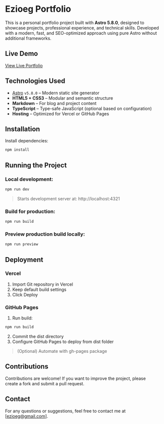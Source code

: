 # Ezioeg Portfolio

This is a personal portfolio project built with **Astro 5.8.0**, designed to showcase projects, professional experience, and technical skills. Developed with a modern, fast, and SEO-optimized approach using pure Astro without additional frameworks.

## Live Demo

[View Live Portfolio](https://your-domain.com)

## Technologies Used

- [Astro](https://astro.build/) `v5.8.0` – Modern static site generator  
- **HTML5 + CSS3** – Modular and semantic structure  
- **Markdown** – For blog and project content  
- **TypeScript** – Type-safe JavaScript (optional based on configuration)
- **Hosting** – Optimized for  Vercel or GitHub Pages  

## Installation

Install dependencies:

```bash
npm install
```

## Running the Project
### Local development:

```bash
npm run dev
```

> Starts development server at: http://localhost:4321

### Build for production:

```bash
npm run build
```

### Preview production build locally:

```bash
npm run preview
```

## Deployment

### Vercel
1. Import Git repository in Vercel
2. Keep default build settings
3. Click Deploy

###  GitHub Pages
1. Run build:
```bash
npm run build
```
2. Commit the dist directory
3. Configure GitHub Pages to deploy from dist folder
> (Optional) Automate with gh-pages package

## Contributions
Contributions are welcome! If you want to improve the project, please create a fork and submit a pull request.

## Contact
For any questions or suggestions, feel free to contact me at [ezioeg@gmail.com].
